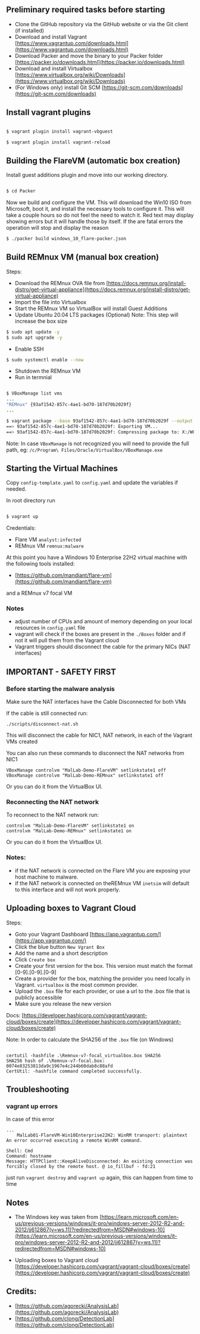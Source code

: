 
## Preliminary required tasks before starting
- Clone the GitHub repository via the GitHub website or via the Git client (if installed)
- Download and install Vagrant [https://www.vagrantup.com/downloads.html](https://www.vagrantup.com/downloads.html) 
- Download Packer and move the binary to your Packer folder [https://packer.io/downloads.html](https://packer.io/downloads.html)
- Download and install Virtualbox [https://www.virtualbox.org/wiki/Downloads](https://www.virtualbox.org/wiki/Downloads)
- (For Windows only) install Git SCM [https://git-scm.com/downloads](https://git-scm.com/downloads)

## Install vagrant plugins
```sh

$ vagrant plugin install vagrant-vbguest

$ vagrant plugin install vagrant-reload

```

## Building the FlareVM (automatic box creation)
Install guest additions plugin and move into our working directory.
  
```sh

$ cd Packer

```
  
Now we build and configure the VM. This will download the Win10 ISO from Microsoft, boot it, and install the necessary tools to configure it. This will take a couple hours so do not feel the need to watch it. Red text may display showing errors but it will handle those by itself. If the are fatal errors the operation will stop and display the reason

```sh
$ ./packer build windows_10_flare-packer.json

```


## Build REMnux VM (manual box creation)
Steps:
- Download the REMnux OVA file from [https://docs.remnux.org/install-distro/get-virtual-appliance](https://docs.remnux.org/install-distro/get-virtual-appliance) 
- Import the file into Virtualbox
- Start the REMnux VM so VirtualBox will install Guest Additions
- Update Ubuntu 20.04 LTS packages (Optional) Note: This step will increase the box size 
```sh
$ sudo apt update -y 
$ sudo apt upgrade -y
```
- Enable SSH
```sh
$ sudo systemctl enable --now
```
- Shutdown the REMnux VM
- Run in termnial
```sh

$ VBoxManage list vms 
...
"REMnux" {93af1542-857c-4ae1-bd70-187d70b2029f}
...

$ vagrant package --base 93af1542-857c-4ae1-bd70-187d70b2029f --output ./Boxes/REMnux-v7-focal_virtualbox.box
==> 93af1542-857c-4ae1-bd70-187d70b2029f: Exporting VM...
==> 93af1542-857c-4ae1-bd70-187d70b2029f: Compressing package to: X:/WORK/FlareVM-Win10Enterprise22H2/Boxes/REMnux-v7-focal_virtualbox.box

```
Note: In case `VBoxManage` is not recognized you will need to provide the full path, eg: `/c/Program\ Files/Oracle/VirtualBox/VBoxManage.exe`

## Starting the Virtual Machines
Copy `config-template.yaml` to `config.yaml` and update the variables if needed.

In root directory run

```sh

$ vagrant up

```
Credentials:
- Flare VM `analyst:infected`
- REMnux VM `remnux:malware`

At this point you have a Windows 10 Enterprise 22H2 virtual machine with the following tools installed:
- [https://github.com/mandiant/flare-vm](https://github.com/mandiant/flare-vm)

and a REMnux v7 focal VM

### Notes
- adjust number of CPUs and amount of memory depending on your local resources in `config.yaml` file
- vagrant will check if the boxes are present in the `./Boxes` folder and if not it will pull them from the Vagrant cloud
- Vagrant triggers should disconnect the cable for the primary NICs (NAT interfaces)


## IMPORTANT - SAFETY FIRST
### Before starting the malware analysis 
Make sure the NAT interfaces have the Cable Disconnected for both VMs

If the cable is still connected run:
```
./scripts/disconnect-nat.sh 
```
This will disconnect the cable for NIC1, NAT network, in each of the Vagrant VMs created

You can also run these commands to disconnect the NAT networks from NIC1
```
VBoxManage controlvm "MalLab-Demo-FlareVM" setlinkstate1 off
VBoxManage controlvm "MalLab-Demo-REMnux" setlinkstate1 off
```
Or you can do it from the VirtualBox UI.

### Reconnecting the NAT network
To reconnect to the NAT network run:
```
controlvm "MalLab-Demo-FlareVM" setlinkstate1 on
controlvm "MalLab-Demo-REMnux" setlinkstate1 on
```
Or you can do it from the VirtualBox UI.

### Notes:
- if the NAT network is connected on the Flare VM you are exposing your host machine to malware. 
- if the NAT network is connected on theREMnux VM `inetsim` will default to this interface and will not work properly.


## Uploading boxes to Vagrant Cloud
Steps:
- Goto your Vagrant Dashboard [https://app.vagrantup.com/](https://app.vagrantup.com/)
- Click the blue button `New Vgrant Box`
- Add the name and a short description
- Click `Create box`
- Create your first version for the box. This version must match the format [0-9].[0-9].[0-9]
- Create a provider for the box, matching the provider you need locally in Vagrant. `virtualbox` is the most common provider.
- Upload the `.box` file for each provider, or use a url to the .box file that is publicly accessible
- Make sure you release the new version

Docs: [https://developer.hashicorp.com/vagrant/vagrant-cloud/boxes/create](https://developer.hashicorp.com/vagrant/vagrant-cloud/boxes/create)


Note: In order to calculate the SHA256 of the `.box` file (on Windows)
```

certutil -hashfile .\Remnux-v7-focal_virtualbox.box SHA256
SHA256 hash of .\Remnux-v7-focal.box:
0074e83253813da9c1967e4c244b60dab8c88afd
CertUtil: -hashfile command completed successfully.

```

## Troubleshooting

### vagrant up errors
In case of this error
```
...
    MalLab01-FlareVM-Win10Enterprise22H2: WinRM transport: plaintext
An error occurred executing a remote WinRM command.

Shell: Cmd
Command: hostname
Message: HTTPClient::KeepAliveDisconnected: An existing connection was forcibly closed by the remote host. @ io_fillbuf - fd:21
```
just run `vagrant destroy` and `vagrant up` again, this can happen from time to time


## Notes
- The Windows key was taken from [https://learn.microsoft.com/en-us/previous-versions/windows/it-pro/windows-server-2012-R2-and-2012/jj612867(v=ws.11)?redirectedfrom=MSDN#windows-10](https://learn.microsoft.com/en-us/previous-versions/windows/it-pro/windows-server-2012-R2-and-2012/jj612867(v=ws.11)?redirectedfrom=MSDN#windows-10)

- Uploading boxes to Vagrant cloud [https://developer.hashicorp.com/vagrant/vagrant-cloud/boxes/create](https://developer.hashicorp.com/vagrant/vagrant-cloud/boxes/create)


## Credits:
- [https://github.com/agorecki/AnalysisLab](https://github.com/agorecki/AnalysisLab)
- [https://github.com/clong/DetectionLab](https://github.com/clong/DetectionLab)
